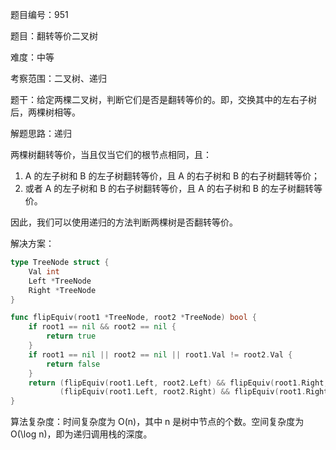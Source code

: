 题目编号：951

题目：翻转等价二叉树

难度：中等

考察范围：二叉树、递归

题干：给定两棵二叉树，判断它们是否是翻转等价的。即，交换其中的左右子树后，两棵树相等。

解题思路：递归

两棵树翻转等价，当且仅当它们的根节点相同，且：

1. A 的左子树和 B 的左子树翻转等价，且 A 的右子树和 B 的右子树翻转等价；
2. 或者 A 的左子树和 B 的右子树翻转等价，且 A 的右子树和 B 的左子树翻转等价。

因此，我们可以使用递归的方法判断两棵树是否翻转等价。

解决方案：

```go
type TreeNode struct {
    Val int
    Left *TreeNode
    Right *TreeNode
}

func flipEquiv(root1 *TreeNode, root2 *TreeNode) bool {
    if root1 == nil && root2 == nil {
        return true
    }
    if root1 == nil || root2 == nil || root1.Val != root2.Val {
        return false
    }
    return (flipEquiv(root1.Left, root2.Left) && flipEquiv(root1.Right, root2.Right)) ||
           (flipEquiv(root1.Left, root2.Right) && flipEquiv(root1.Right, root2.Left))
}
```

算法复杂度：时间复杂度为 O(n)，其中 n 是树中节点的个数。空间复杂度为 O(\log n)，即为递归调用栈的深度。